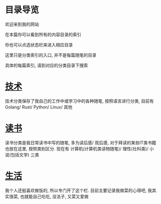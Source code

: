 # 目录导览

欢迎来到我的网站

在本篇你可以看到所有的内容目录的索引

你也可以点选状态栏来进入相应目录

这里只是分类索引的入口, 并不是每篇随笔的目录

具体的每篇索引, 请到对应的分类目录下搜索

# [技术](/technology/)

技术分类保存了我自己的工作中或学习中的各种随笔, 按照语言进行分类, 目前有 Golang/ Rust/ Python/ Linux/ 其他

# [读书](/book/)

读书分类是我日常读书中写的随笔, 多为读后感/ 观后感, 对于拜读的某些IT类书籍也放在这里, 按照类别区分. 现在有 计算机(计算机类读物随笔)/ 理性(社科类)/ 小说(包括文学) 三类

# [生活](/life/)

我个人还挺喜欢做饭的, 所以专门开了这个栏. 目前主要记录我做菜的心得吧, 我其实很菜, 也就能自己吃吃, 没法子, 又菜又爱做